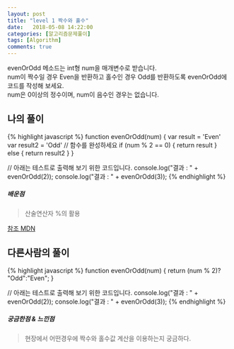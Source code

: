 ```yaml
---
layout: post
title: "level 1 짝수와 홀수"
date:   2018-05-08 14:22:00
categories: [알고리즘문제풀이]
tags: [Algorithm]
comments: true
---
```

evenOrOdd 메소드는 int형 num을 매개변수로 받습니다.  
num이 짝수일 경우 Even을 반환하고 홀수인 경우 Odd를 반환하도록 evenOrOdd에 코드를 작성해 보세요.  
num은 0이상의 정수이며, num이 음수인 경우는 없습니다.  
  
<!--more-->  
## 나의 풀이  
{% highlight javascript %}
function evenOrOdd(num) {
  var result = 'Even'
  var result2 = 'Odd'
  // 함수를 완성하세요
  if (num % 2 == 0) {
    return result
  } else {
    return result2
  }
}

// 아래는 테스트로 출력해 보기 위한 코드입니다.
console.log("결과 : " + evenOrOdd(2));
console.log("결과 : " + evenOrOdd(3));
{% endhighlight %}
  
##### 배운점  
> 산술연산자 %의 활용  
  
[참조 MDN](https://developer.mozilla.org/ko/docs/Web/JavaScript/Reference/Operators/Arithmetic_Operators#%EB%82%98%EB%A8%B8%EC%A7%80_())
  
## 다른사람의 풀이  
  
{% highlight javascript %}
function evenOrOdd(num) {
  return (num % 2)? "Odd":"Even";
}

// 아래는 테스트로 출력해 보기 위한 코드입니다.
console.log("결과 : " + evenOrOdd(2));
console.log("결과 : " + evenOrOdd(3));
{% endhighlight %}
  
##### 궁금한점 & 느낀점  
> 현장에서 어떤경우에 짝수와 홀수값 계산을 이용하는지 궁금하다.  

